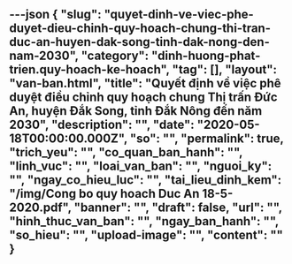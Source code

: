 ---json
{
    "slug": "quyet-dinh-ve-viec-phe-duyet-dieu-chinh-quy-hoach-chung-thi-tran-duc-an-huyen-dak-song-tinh-dak-nong-den-nam-2030",
    "category": "dinh-huong-phat-trien.quy-hoach-ke-hoach",
    "tag": [],
    "layout": "van-ban.html",
    "title": "Quyết định về việc phê duyệt điều chỉnh quy hoạch chung Thị trấn Đức An, huyện Đắk Song, tỉnh Đắk Nông đến năm 2030",
    "description": "",
    "date": "2020-05-18T00:00:00.000Z",
    "so": "",
    "permalink": true,
    "trich_yeu": "",
    "co_quan_ban_hanh": "",
    "linh_vuc": "",
    "loai_van_ban": "",
    "nguoi_ky": "",
    "ngay_co_hieu_luc": "",
    "tai_lieu_dinh_kem": "/img/Cong bo quy hoach Duc An 18-5-2020.pdf",
    "banner": "",
    "draft": false,
    "url": "",
    "hinh_thuc_van_ban": "",
    "ngay_ban_hanh": "",
    "so_hieu": "",
    "upload-image": "",
    "__content__": ""
}
---
